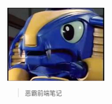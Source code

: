 ![logo](eba.jpg)

<!-- # docsify <small>3.5</small> -->

> 恶霸前端笔记

<!-- - 简单、轻便 (压缩后 ~21kB)
- 无需生成 html 文件
- 众多主题 -->

<!-- [GitHub](https://github.com/docsifyjs/docsify/) -->
<!-- [Get Started](#docsify) -->